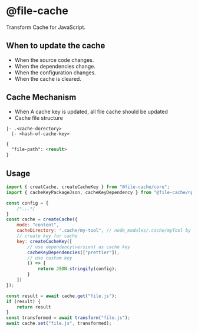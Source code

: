 # @file-cache

Transform Cache for JavaScript.

## When to update the cache

- When the source code changes.
- When the dependencies change.
- When the configuration changes.
- When the cache is cleared.

## Cache Mechanism

- When A cache key is updated, all file cache should be updated
- Cache file structure

```
|- .<cache-dorectory>
  |- <hash-of-cache-key>
```

```markdown
{
  "file-path": <result>
}
```

## Usage

```js
import { creatCache, createCacheKey } from "@file-cache/core";
import { cacheKeyPackageJson, cacheKeyDependency } from "@file-cache/npm"

const config = {
    /*...*/
}
const cache = createCache({
    mode: "content",
    cacheDirectory: ".cache/my-tool", // node_modules/.cache/myTool by default 
    // create key for cache
    key: createCacheKey([
        // use dependency(version) as cache key
        cacheKeyDependencies(["prettier"]),
        // use custom key
        () => {
            return JSON.stringify(config);
        }
    ])
});

const result = await cache.get("file.js");
if (result) {
    return result
}
const transformed = await transform("file.js");
await cache.set("file.js", transformed);
```
